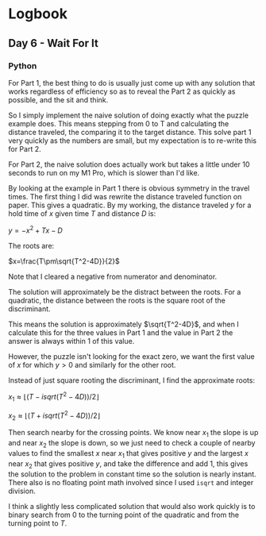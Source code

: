 # Logbook

## Day 6 - Wait For It

### Python

For Part 1, the best thing to do is usually just come up with any solution that works regardless of efficiency so as to reveal the Part 2 as quickly as possible, and the sit and think.

So I simply implement the naive solution of doing exactly what the puzzle example does. This means stepping from 0 to T and calculating the distance traveled, the comparing it to the target distance. This solve part 1 very quickly as the numbers are small, but my expectation is to re-write this for Part 2.

For Part 2, the naive solution does actually work but takes a little under 10 seconds to run on my M1 Pro, which is slower than I'd like.

By looking at the example in Part 1 there is obvious symmetry in the travel times. The first thing I did was rewrite the distance traveled function on paper. This gives a quadratic. By my working, the distance traveled $y$ for a hold time of $x$ given time $T$ and distance $D$ is:

$y=-x^2+Tx-D$

The roots are:

$x=\frac{T\pm\sqrt{T^2-4D}}{2}$

Note that I cleared a negative from numerator and denominator.

The solution will approximately be the distract between the roots. For a quadratic, the distance between the roots is the square root of the discriminant.

This means the solution is approximately $\sqrt{T^2-4D}$, and when I calculate this for the three values in Part 1 and the value in Part 2 the answer is always within $1$ of this value.

However, the puzzle isn't looking for the exact zero, we want the first value of $x$ for which $y>0$ and similarly for the other root.

Instead of just square rooting the discriminant, I find the approximate roots:

$x_1\approx\lfloor(T-isqrt(T^2-4D))/2\rfloor$

$x_2\approx\lfloor(T+isqrt(T^2-4D))/2\rfloor$

Then search nearby for the crossing points. We know near $x_1$ the slope is up and near $x_2$ the slope is down, so we just need to check a couple of nearby values to find the smallest $x$ near $x_1$ that gives positive $y$ and the largest $x$ near $x_2$ that gives positive $y$, and take the difference and add 1, this gives the solution to the problem in constant time so the solution is nearly instant. There also is no floating point math involved since I used `isqrt` and integer division.

I think a slightly less complicated solution that would also work quickly is to binary search from 0 to the turning point of the quadratic and from the turning point to $T$.
